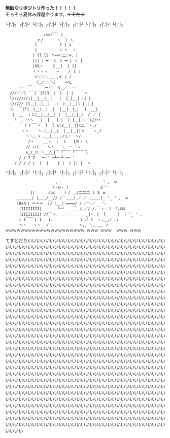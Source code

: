**無駄なリポジトリ作った！！！！！**  
そろそろ夏休み課題やります。~~くそだる~~

└|∵|┐ ┌|∵|┘ └|∵|┐ ┌|∵|┘ └|∵|┐ ┌|∵|┘ └|∵|┐ ┌|∵|┘ └|∵|┐

```
                _ｪ==ﾐ￣｀ゝ
              ｒ/      ヽ  | ヽ
             l          l | i
             |          ﾉ ヽ _ヽ
            | ll ll ｒ=＝ﾆ二ﾆ＝、|
            ||| | ━  ｌ ｌ ━ | ｉ |
            |XXヽ    く__)  | ||
            ヽヽヽヽ    ─    / ｌ |
             ﾊ＼＼＼_＿_,イ / /
             〈_｣＼＼＼）   ∠∠L
      -‐  ￣    ｀ー‐'  く_／  ‐-
  ///／／〉´￣|￣|∈|∋. |￣|  | |   ｀ヽ
  l///////||__|__|＿|   |  |_|__| |i |
  |///// |l＿|__|＿|  .|  |__|＿|l |_|_|
  ├‐  ￣|｢|＿|__|＿|  |  |__|＿|_|  ｌ＿__|
   |  ＿  ゝｌ|＿|__|＿| |  |__|_|_|  / ／ |
    ｢  , '⌒ヽ   |  |   |.|  |_|＿|.|  |//⌒!
      ｀（ (´￣ヽ  l  l ∈|∋__|＿||(二｀ヽ./
       ヽヽ    ヽ.|__|＿|  |__|＿||ソ  ｀ヽ_)
         ＼＼＿ゝ.＿_|＿＿,ノi／｀ヽ/
          /ヽ    __ヽ  |  ｌ   {三ヽ \
         // ハく   ヽヽ   ＼｀ー ´ヽ
         ∧_/_ハ ヽ__ﾉ_j￣「￣￣「￣￣￣}
      / / 7 7   ー‐' ─┴─‐┴‐── '
    / / / / |  |  |    | |  | || |  ヽ
```

└|∵|┐ ┌|∵|┘ └|∵|┐ ┌|∵|┘ └|∵|┐ ┌|∵|┘ └|∵|┐ ┌|∵|┘ └|∵|┐

```
                     _, ._              '  ' ,  w
                    （・ω・ ）             彡''
           ||      ⊂⊃⊂    ）/ ＿/二二二 l 彡 w
     ＿＿＿＿| |＿＿/__// /￣＿＿）／ ／ ＿＿＿l_ '_ ' ,  w
     |0≡０| ＝＝＝  |/（_＿）====/ / ／＼／   ＼
      |IIIIIIII|       └─┘    ￣ /,／/ /.￣ヽ. l  ㌦ﾙﾙﾙ
      |IIIIIIII| //￣ヽ＿＿＿＿＿＿＿＿_|＼ |  l     l  | '_ ' ,
      l l￣￣ｌ l   l.            l ノ l  ヽ,＿,ﾉ ,l
      ヽヽ   ヽヽ__ノ             ヽ,, ＼,＿＿ ノ
ｗｗｗｗｗｗｗｗｗｗｗｗｗｗｗｗｗｗｗｗｗ ｗｗｗ ｗｗｗ  ｗｗｗ ｗｗｗ
```

 てすとだりいいいいいいいいいいいいいいいいいいいいいいいいいいいいいいいいいいいいいいいいいいいいいいいいいいいいいいいいいいいいいいいいいいいいいいいいいいいいいいいいいいいいいいいいいいいいいいいいいいいいいいいいいいいいいいいいいいいいいいいいいいいいいいいいいいいいいいいいいいいいいいいいいいいいいいいいいいいいいいいいいいいいいいいいいいいいいいいいいいいいいいいいいいいいいいいいいいいいいいいいいいいいいいいいいいいいいいいいいいいいいいいいいいいいいいいいいいいいいいいいいいいいいいいいいいいいいいいいいいいいいいいいいいいいいいいいいいいいいいいいいいいいいいいいいいいいいいいいいいいいいいいいいいいいいいいいいいいいいいいいいいいいいいいいいいいいいいいいいいいいいいいいいいいいいいいいいいいいいいいいいいいいいいいいいいいいいいいいいいいいいいいいいいいいいいいいいいいいいいいいいいいいいいいいいいいいいいいいいいいいいいいいいいいいいいいいいいいいいいいいいいいいいいいいいいいいいいいいいいいいいいいいいいいいいいいいいいいいいいいいいいいいいいいいいいいいいいいいいいいいいいいいいいいいいいいいいいいいいいいいいいいいいいいいいいいいいいいいいいいいいいいいいいいいいいいいいいいいいいいいいいいいいいいいいいいいいいいいいいいいいいいいいいいいいいいいいいいいいいいいいいいいいいいいいいいいいいいいいいいいいいいいいいいいいいいいいいいいいいいいいいいいいいいいいいいいいいいいいいいいいいいいいいいいいいいいいいいいいいいいいいいいいいいいいいいいいいいいいいいいいいいいいいいいいいいいいいいいいいいいいいいいいいいいいいいいいいいいいいいいいいいいいいいいいいいいいいいいいいいいいいいいいいいいいいいいいいいいいいいいいいいいいいいいいいいいいいいいいいいいいいいいいいいいいいいいいいいいいいいいいいいいいいいいいいいいいいいいいいいいいいいいいいいいいいいいいいいいいいいいいいいいいいいいいいいいいいいいいいいいいいいいいいいいいいいいいいいいいいいいいいいいいいいいいいいいいいいいいいいいいいいいいいいいいいいいいいいいいいいいいいいいいいいいいいいいいいいいいいいいいいいいいいいいいいいいいいいいいいいいいいいいいいいいいいいいいいいいいいいいいいいいいいいいいいいいいいいいいいいいいいいいいいいいいいいいいいいいいいいいいいいいいいいいいいいいいいいいいいいいいいいいいいいいいいいいいいいいいいい